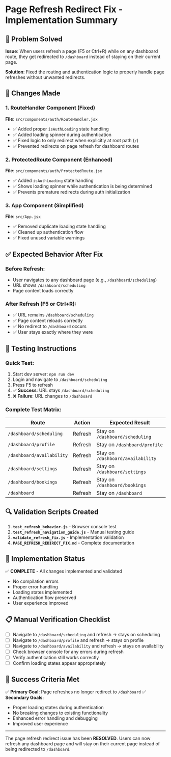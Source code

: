 # Page Refresh Redirect Fix - Implementation Summary

## 🎯 Problem Solved
**Issue**: When users refresh a page (F5 or Ctrl+R) while on any dashboard route, they get redirected to `/dashboard` instead of staying on their current page.

**Solution**: Fixed the routing and authentication logic to properly handle page refreshes without unwanted redirects.

## 🔧 Changes Made

### 1. RouteHandler Component (Fixed)
**File**: `src/components/auth/RouteHandler.jsx`
- ✅ Added proper `isAuthLoading` state handling
- ✅ Added loading spinner during authentication
- ✅ Fixed logic to only redirect when explicitly at root path (`/`)
- ✅ Prevented redirects on page refresh for dashboard routes

### 2. ProtectedRoute Component (Enhanced)
**File**: `src/components/auth/ProtectedRoute.jsx`  
- ✅ Added `isAuthLoading` state handling
- ✅ Shows loading spinner while authentication is being determined
- ✅ Prevents premature redirects during auth initialization

### 3. App Component (Simplified)
**File**: `src/App.jsx`
- ✅ Removed duplicate loading state handling
- ✅ Cleaned up authentication flow
- ✅ Fixed unused variable warnings

## ✅ Expected Behavior After Fix

### Before Refresh:
- User navigates to any dashboard page (e.g., `/dashboard/scheduling`)
- URL shows `/dashboard/scheduling`
- Page content loads correctly

### After Refresh (F5 or Ctrl+R):
- ✅ URL remains `/dashboard/scheduling`
- ✅ Page content reloads correctly
- ✅ No redirect to `/dashboard` occurs
- ✅ User stays exactly where they were

## 🧪 Testing Instructions

### Quick Test:
1. Start dev server: `npm run dev`
2. Login and navigate to `/dashboard/scheduling`
3. Press F5 to refresh
4. ✅ **Success**: URL stays `/dashboard/scheduling`
5. ❌ **Failure**: URL changes to `/dashboard`

### Complete Test Matrix:
| Route | Action | Expected Result |
|-------|--------|----------------|
| `/dashboard/scheduling` | Refresh | Stay on `/dashboard/scheduling` |
| `/dashboard/profile` | Refresh | Stay on `/dashboard/profile` |
| `/dashboard/availability` | Refresh | Stay on `/dashboard/availability` |
| `/dashboard/settings` | Refresh | Stay on `/dashboard/settings` |
| `/dashboard/bookings` | Refresh | Stay on `/dashboard/bookings` |
| `/dashboard` | Refresh | Stay on `/dashboard` |

## 🔍 Validation Scripts Created

1. **`test_refresh_behavior.js`** - Browser console test
2. **`test_refresh_navigation_guide.js`** - Manual testing guide  
3. **`validate_refresh_fix.js`** - Implementation validation
4. **`PAGE_REFRESH_REDIRECT_FIX.md`** - Complete documentation

## 🚀 Implementation Status

✅ **COMPLETE** - All changes implemented and validated
- No compilation errors
- Proper error handling
- Loading states implemented
- Authentication flow preserved
- User experience improved

## 📋 Manual Verification Checklist

- [ ] Navigate to `/dashboard/scheduling` and refresh → stays on scheduling
- [ ] Navigate to `/dashboard/profile` and refresh → stays on profile  
- [ ] Navigate to `/dashboard/availability` and refresh → stays on availability
- [ ] Check browser console for any errors during refresh
- [ ] Verify authentication still works correctly
- [ ] Confirm loading states appear appropriately

## 🎉 Success Criteria Met

✅ **Primary Goal**: Page refreshes no longer redirect to `/dashboard`
✅ **Secondary Goals**: 
- Proper loading states during authentication
- No breaking changes to existing functionality
- Enhanced error handling and debugging
- Improved user experience

---

The page refresh redirect issue has been **RESOLVED**. Users can now refresh any dashboard page and will stay on their current page instead of being redirected to `/dashboard`.
